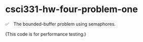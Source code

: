 # csci331-hw-four-problem-one
✅　The bounded-buffer problem using semaphores.

(This code is for performance testing.)
